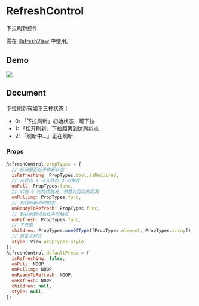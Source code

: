 # RefreshControl

下拉刷新控件

需在 [RefreshView](../) 中使用。

## Demo

![](demo.gif)

## Document

下拉刷新有如下三种状态：
* 0: 「下拉刷新」初始状态，可下拉
* 1: 「松开刷新」下拉距离到达刷新点
* 2: 「刷新中...」正在刷新

### Props

```js
RefreshControl.propTypes = {
  // 标识是否处于刷新状态
  isRefreshing: PropTypes.bool.isRequired,
  // 从状态 1 进入状态 0 时触发
  onPull: PropTypes.func,
  // 状态 0 时持续触发，参数为拉动的距离
  onPulling: PropTypes.func,
  // 到达刷新点时触发
  onReadyToRefresh: PropTypes.func,
  // 到达刷新点后松手时触发
  onRefresh: PropTypes.func,
  // 子元素
  children: PropTypes.oneOfType([PropTypes.element, PropTypes.array]),
  // 自定义样式
  style: View.propTypes.style,
};
RefreshControl.defaultProps = {
  isRefreshing: false,
  onPull: NOOP,
  onPulling: NOOP,
  onReadyToRefresh: NOOP,
  onRefresh: NOOP,
  children: null,
  style: null,
};
```
